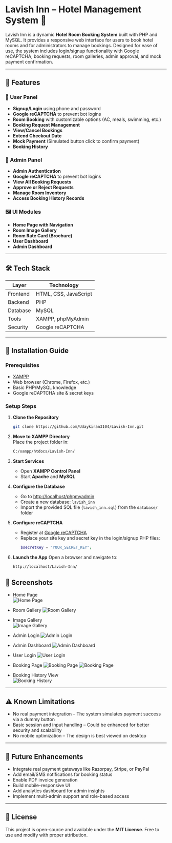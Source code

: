 # Lavish Inn – Hotel Management System 🏨

Lavish Inn is a dynamic **Hotel Room Booking System** built with PHP and MySQL. It provides a responsive web interface for users to book hotel rooms and for administrators to manage bookings. Designed for ease of use, the system includes login/signup functionality with Google reCAPTCHA, booking requests, room galleries, admin approval, and mock payment confirmation.

---

## 🧰 Features

### 👤 User Panel
- **Signup/Login** using phone and password
- **Google reCAPTCHA** to prevent bot logins
- **Room Booking** with customizable options (AC, meals, swimming, etc.)
- **Booking Request Management**
- **View/Cancel Bookings**
- **Extend Checkout Date**
- **Mock Payment** (Simulated button click to confirm payment)
- **Booking History**

### 🔐 Admin Panel
- **Admin Authentication**
- **Google reCAPTCHA** to prevent bot logins
- **View All Booking Requests**
- **Approve or Reject Requests**
- **Manage Room Inventory**
- **Access Booking History Records**

### 🖼️ UI Modules
- **Home Page with Navigation**
- **Room Image Gallery**
- **Room Rate Card (Brochure)**
- **User Dashboard**
- **Admin Dashboard**

---

## 🛠️ Tech Stack

| Layer       | Technology          |
|-------------|---------------------|
| Frontend    | HTML, CSS, JavaScript |
| Backend     | PHP                  |
| Database    | MySQL                |
| Tools       | XAMPP, phpMyAdmin    |
| Security    | Google reCAPTCHA     |

---

## 🚀 Installation Guide

### Prerequisites
- [XAMPP](https://www.apachefriends.org/)
- Web browser (Chrome, Firefox, etc.)
- Basic PHP/MySQL knowledge
- Google reCAPTCHA site & secret keys

### Setup Steps

1. **Clone the Repository**
   ```bash
   git clone https://github.com/Udaykiran3104/Lavish-Inn.git

2. **Move to XAMPP Directory**  
   Place the project folder in:
   ```bash
   C:/xampp/htdocs/Lavish-Inn/

3. **Start Services**
   - Open **XAMPP Control Panel**
   - Start **Apache** and **MySQL**

4. **Configure the Database**
   - Go to [http://localhost/phpmyadmin](http://localhost/phpmyadmin)
   - Create a new database: `lavish_inn`
   - Import the provided SQL file (`lavish_inn.sql`) from the `database/` folder

5. **Configure reCAPTCHA**
   - Register at [Google reCAPTCHA](https://www.google.com/recaptcha/admin/)
   - Replace your site key and secret key in the login/signup PHP files:
     ```php
     $secretKey = "YOUR_SECRET_KEY";
     ```

6. **Launch the App**
   Open a browser and navigate to:
   ```bash
   http://localhost/Lavish-Inn/


## 📸 Screenshots

- Home Page  
![Home Page](Screenshots/Home%20page.jpg)

- Room Gallery
![Room Gallery](Screenshots/Room%20Gallery.jpg)

- Image Gallery  
![Image Gallery](Screenshots/Image%20Gallery.jpg)

- Admin Login
![Admin Login](Screenshots/Admin%20Login%20Page.jpg)

- Admin Dashboard
![Admin Dashboard](Screenshots/Admin%20Dashboard.jpg)

- User Login
![User Login](Screenshots/User%20Login%20Page.jpg)

- Booking Page
![Booking Page](Screenshots/Room%20Booking%20Page1.jpg)
![Booking Page](Screenshots/Room%20Booking%20Page2.jpg)

- Booking History View  
![Booking History](Screenshots/User_Booking%20history%20Page.jpg)

---

## ⚠️ Known Limitations

- No real payment integration – The system simulates payment success via a dummy button
- Basic session and input handling – Could be enhanced for better security and scalability
- No mobile optimization – The design is best viewed on desktop

---

## 🌟 Future Enhancements

- Integrate real payment gateways like Razorpay, Stripe, or PayPal
- Add email/SMS notifications for booking status
- Enable PDF invoice generation
- Build mobile-responsive UI
- Add analytics dashboard for admin insights
- Implement multi-admin support and role-based access

---

## 📄 License

This project is open-source and available under the **MIT License**. Free to use and modify with proper attribution.

